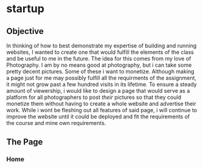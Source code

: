 # startup
## Objective
In thinking of how to best demonstrate my expertise of building and running websites, I wanted to create one that would fulfill the elements of the class and be useful to me in the future. The idea for this comes from my love of Photography. I am by no means good at photography, but i can take some pretty decent pictures. Some of these i want to monetize. Although making a page just for me may possibly fulfill all the requirments of the assignment, it might not grow past a few hundred visits in its lifetime. To ensure a steady amount of viewership, i would like to design a page that would serve as a platform for all photographers to post *their* pictures so that they could monetize them without having to create a whole website and advertise their work. While i wont be fleshing out all features of said page, i will continue to improve the website until it could be deployed and fit the requirements of the course and mine own requirements.

## The Page
### Home

